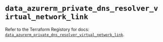 # `data_azurerm_private_dns_resolver_virtual_network_link`

Refer to the Terraform Registory for docs: [`data_azurerm_private_dns_resolver_virtual_network_link`](https://registry.terraform.io/providers/hashicorp/azurerm/3.74.0/docs/data-sources/private_dns_resolver_virtual_network_link).

